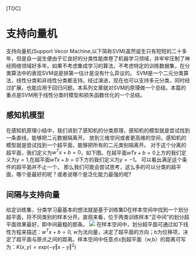 [TOC]

# 支持向量机

支持向量机(Support Vecor Machine,以下简称SVM)虽然诞生只有短短的二十多年，但是自一诞生便由于它良好的分类性能席卷了机器学习领域，并牢牢压制了神经网络领域好多年。如果不考虑集成学习的算法，不考虑特定的训练数据集，在分类算法中的表现SVM说是排第一估计是没有什么异议的。
SVM是一个二元分类算法，线性分类和非线性分类都支持。经过演进，现在也可以支持多元分类，同时经过扩展，也能应用于回归问题。本系列文章就对SVM的原理做一个总结。本篇的重点是SVM用于线性分类时模型和损失函数优化的一个总结。

## 感知机模型
在感知机原理小结中，我们讲到了感知机的分类原理，感知机的模型就是尝试找到一条直线，能够把二元数据隔离开。
放到三维空间或者更高维的空间，感知机的模型就是尝试找到一个超平面，能够把所有的二元类别隔离开。
对于这个分离的超平面，我们定义为$w^Tx+b=0$，如下图。在超平面$wTx+b=0$上方的我们定义为$y=1$,在超平面$wTx+b=0$下方的我们定义为$y=−1$。
可以看出满足这个条件的超平面并不止一个。
那么我们可能会尝试思考，这么多的可以分类的超平面，哪个是最好的呢？或者说哪个是泛化能力最强的呢?

## 间隔与支持向量
给定训练集，分类学习最基本的想法就是基于训练集D在样本空间中找到一个划分超平面，将不同类别的样本分开。直观来看，位于两类训练样本“正中间”的划分超平面效果最好，即中间最粗的那条。
![](http://o73nd1ra4.bkt.clouddn.com/ML7-1.png)
在样本空间中，划分超平面可通过如下线性方程来描述：$w^Tx+b=0$, $w$为法向量，决定了超平面的方向；b为位移项，决定了超平面与原点之间的距离。样本空间中任意点x到超平面（w,b）的距离可写为：$K(x,y)=exp⁡(-γ‖x-y‖^2)$



<script type="text/javascript" src="http://cdn.mathjax.org/mathjax/latest/MathJax.js?config=default"></script>
